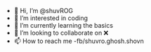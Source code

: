 - 👋 Hi, I’m @shuvROG
- 👀 I’m interested in coding
- 🌱 I’m currently learning the basics
- 💞️ I’m looking to collaborate on ❌
- 📫 How to reach me -fb/shuvro.ghosh.shovn
<!---
shuvROG/shuvROG is a ✨ special ✨ repository because its `README.md` (this file) appears on your GitHub profile.
You can click the Preview link to take a look at your changes.
--->

